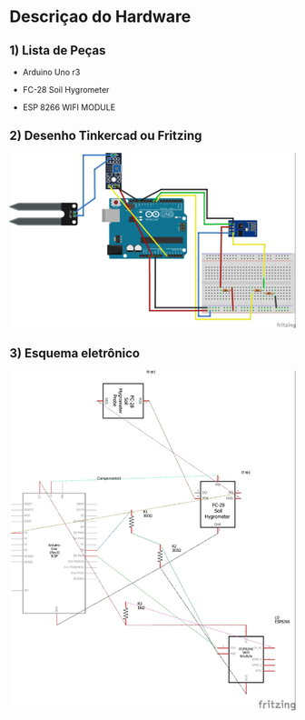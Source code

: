 # Descriçao do Hardware

## 1) Lista de Peças

* Arduino Uno r3

* FC-28 Soil Hygrometer

* ESP 8266 WIFI MODULE

## 2) Desenho Tinkercad ou Fritzing

![](t2.jpg)

## 3) Esquema eletrônico

![](t1.jpg)
